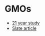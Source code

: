 # GMOs

- [21 year
  study](https://geneticliteracyproject.org/2018/02/19/gmo-corns-yield-human-health-benefits-vindicated-21-years-studies)
- [Slate
  article](http://www.slate.com/articles/health_and_science/science/2015/07/are_gmos_safe_yes_the_case_against_them_is_full_of_fraud_lies_and_errors.html)

